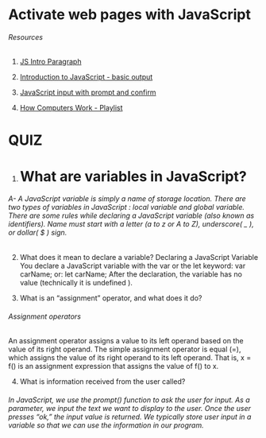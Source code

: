 #  Activate web pages with JavaScript

###### Resources
1. [JS Intro Paragraph](https://developer.mozilla.org/en-US/docs/Web/JavaScript)

2. [Introduction to JavaScript - basic output](https://code-maven.com/introduction-to-javascript)

3. [JavaScript input with prompt and confirm](https://code-maven.com/javascript-input-with-prompt-and-confirm)

4. [How Computers Work - Playlist](https://www.youtube.com/playlist?list=PLzdnOPI1iJNcsRwJhvksEo1tJqjIqWbN-)


# QUIZ

1. # What are variables in JavaScript?
###### A- A JavaScript variable is simply a name of storage location. There are two types of variables in JavaScript : local variable and global variable. There are some rules while declaring a JavaScript variable (also known as identifiers). Name must start with a letter (a to z or A to Z), underscore( _ ), or dollar( $ ) sign.

2. What does it mean to declare a variable?
 Declaring a JavaScript Variable
You declare a JavaScript variable with the var or the let keyword: var carName; or: let carName; After the declaration, the variable has no value (technically it is undefined ).

3. What is an “assignment” operator, and what does it do?
###### Assignment operators
An assignment operator assigns a value to its left operand based on the value of its right operand. The simple assignment operator is equal (=), which assigns the value of its right operand to its left operand. That is, x = f() is an assignment expression that assigns the value of f() to x.

4. What is information received from the user called?
###### In JavaScript, we use the prompt() function to ask the user for input. As a parameter, we input the text we want to display to the user. Once the user presses “ok,” the input value is returned. We typically store user input in a variable so that we can use the information in our program.
